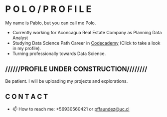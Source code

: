 # P O L O  /  P R O F I L E
My name is Pablo, but you can call me Polo.

* Currently working for Aconcagua Real Estate Company as Planning Data Analyst
* Studying Data Science Path Career in [Codecademy](https://www.codecademy.com/profiles/poloFaundez) (Click to take a look in my profile).
* Turning professionally towards Data Science.

## //////PROFILE UNDER CONSTRUCTION////////
Be patient. I will be uploading my projects and explorations.

## C O N T A C T
- 📫 How to reach me: +56930560421 or pffaundez@uc.cl

<!---
pffaundez/pffaundez is a ✨ special ✨ repository because its `README.md` (this file) appears on your GitHub profile.
You can click the Preview link to take a look at your changes.
--->

